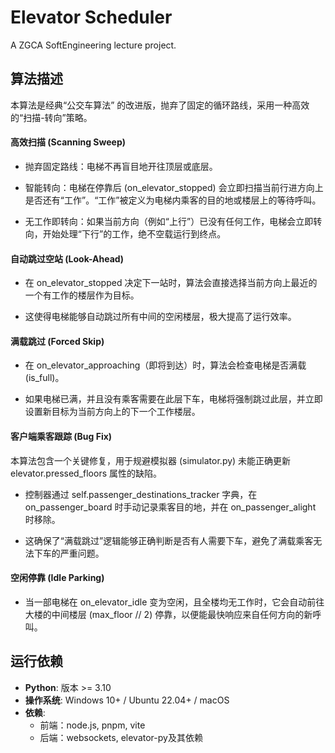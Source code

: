 # Elevator Scheduler

A ZGCA SoftEngineering lecture project.

## 算法描述

本算法是经典“公交车算法” 的改进版，抛弃了固定的循环路线，采用一种高效的“扫描-转向”策略。

#### 高效扫描 (Scanning Sweep)

* 抛弃固定路线：电梯不再盲目地开往顶层或底层。
* 智能转向：电梯在停靠后 (on_elevator_stopped) 会立即扫描当前行进方向上是否还有“工作”。“工作”被定义为电梯内乘客的目的地或楼层上的等待呼叫。

* 无工作即转向：如果当前方向（例如“上行”）已没有任何工作，电梯会立即转向，开始处理“下行”的工作，绝不空载运行到终点。

#### 自动跳过空站 (Look-Ahead)

* 在 on_elevator_stopped 决定下一站时，算法会直接选择当前方向上最近的一个有工作的楼层作为目标。

* 这使得电梯能够自动跳过所有中间的空闲楼层，极大提高了运行效率。

#### 满载跳过 (Forced Skip)

* 在 on_elevator_approaching（即将到达）时，算法会检查电梯是否满载 (is_full)。

* 如果电梯已满，并且没有乘客需要在此层下车，电梯将强制跳过此层，并立即设置新目标为当前方向上的下一个工作楼层。

#### 客户端乘客跟踪 (Bug Fix)

本算法包含一个关键修复，用于规避模拟器 (simulator.py) 未能正确更新 elevator.pressed_floors 属性的缺陷。

* 控制器通过 self.passenger_destinations_tracker 字典，在 on_passenger_board 时手动记录乘客目的地，并在 on_passenger_alight 时移除。

* 这确保了“满载跳过”逻辑能够正确判断是否有人需要下车，避免了满载乘客无法下车的严重问题。

#### 空闲停靠 (Idle Parking)

* 当一部电梯在 on_elevator_idle 变为空闲，且全楼均无工作时，它会自动前往大楼的中间楼层 (max_floor // 2) 停靠，以便能最快响应来自任何方向的新呼叫。

## 运行依赖

* **Python**: 版本 >= 3.10
* **操作系统**: Windows 10+ / Ubuntu 22.04+ / macOS
* **依赖**:
    * 前端：node.js, pnpm, vite
    * 后端：websockets, elevator-py及其依赖
